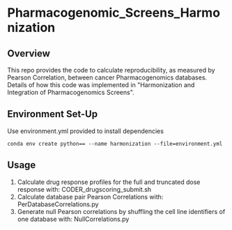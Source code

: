 # Pharmacogenomic_Screens_Harmonization

## Overview
This repo provides the code to calculate reproducibility, as measured by Pearson Correlation, between cancer Pharmacogenomics databases. Details of how this code was implemented in "Harmonization and Integration of Pharmacogenomics Screens".

## Environment Set-Up
Use environment.yml provided to install dependencies
```
conda env create python== --name harmonization --file=environment.yml
```
## Usage
1. Calculate drug response profiles for the full and truncated dose response with:
   CODER_drugscoring_submit.sh
2. Calculate database pair Pearson Correlations with:
   PerDatabaseCorrelations.py
3. Generate null Pearson correlations by shuffling the cell line identifiers of one database with:
   NullCorrelations.py
